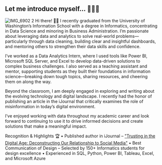 ## Let me introduce myself... 👩🏾‍🦱
![IMG_6902 2](https://github.com/user-attachments/assets/c918a52b-f270-47ea-9407-7c2e3bca8a98)
Hi there! 👋🏽 I recently graduated from the University of Washington’s Information School with a degree in Informatics, concentrating in Data Science and minoring in Business Administration. I’m passionate about leveraging data and analytics to solve real-world problems—particularly through data cleaning, building clear and insightful dashboards, and mentoring others to strengthen their data skills and confidence.

I’ve worked as a Data Analytics Intern, where I used tools like Power BI, Microsoft SQL Server, and Excel to develop data-driven solutions to complex business challenges. I also served as a teaching assistant and mentor, supporting students as they built their foundations in information science—breaking down tough topics, sharing resources, and cheering them on along the way.

Beyond the classroom, I am deeply engaged in exploring and writing about the evolving technology and digital landscape. I recently had the honor of publishing an article in the iJournal that critically examines the role of misinformation in today’s digital environment.

I’ve enjoyed working with data throughout my academic career and look forward to continuing to use it to drive informed decisions and create solutions that make a meaningful impact.

Recognition & Highlights 🏆 
• Published author in iJournal – ["Trusting in the Digital Age: Deconstructing Our Relationship to Social Media"](https://docs.google.com/document/d/1IjC_HLsujrtYec7OelUr3ii6c5iGjSijpLlgvxxRC04/edit?usp=sharing)
• Best Communication of Design – Selected by 150+ Informatics students for design excellence 
• Experienced in SQL, Python, Power BI, Tableau, Excel, and Microsoft Azure
